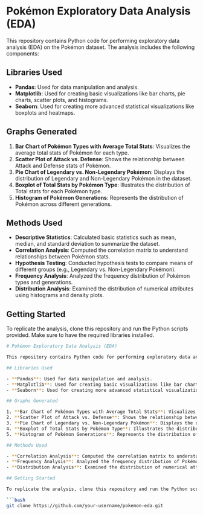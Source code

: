 # Pokémon Exploratory Data Analysis (EDA)

This repository contains Python code for performing exploratory data analysis (EDA) on the Pokémon dataset. The analysis includes the following components:

## Libraries Used

- **Pandas**: Used for data manipulation and analysis.
- **Matplotlib**: Used for creating basic visualizations like bar charts, pie charts, scatter plots, and histograms.
- **Seaborn**: Used for creating more advanced statistical visualizations like boxplots and heatmaps.

## Graphs Generated

1. **Bar Chart of Pokémon Types with Average Total Stats**: Visualizes the average total stats of Pokémon for each type.
2. **Scatter Plot of Attack vs. Defense**: Shows the relationship between Attack and Defense stats of Pokémon.
3. **Pie Chart of Legendary vs. Non-Legendary Pokémon**: Displays the distribution of Legendary and Non-Legendary Pokémon in the dataset.
4. **Boxplot of Total Stats by Pokémon Type**: Illustrates the distribution of Total stats for each Pokémon type.
5. **Histogram of Pokémon Generations**: Represents the distribution of Pokémon across different generations.

## Methods Used

- **Descriptive Statistics**: Calculated basic statistics such as mean, median, and standard deviation to summarize the dataset.
- **Correlation Analysis**: Computed the correlation matrix to understand relationships between Pokémon stats.
- **Hypothesis Testing**: Conducted hypothesis tests to compare means of different groups (e.g., Legendary vs. Non-Legendary Pokémon).
- **Frequency Analysis**: Analyzed the frequency distribution of Pokémon types and generations.
- **Distribution Analysis**: Examined the distribution of numerical attributes using histograms and density plots.

## Getting Started

To replicate the analysis, clone this repository and run the Python scripts provided. Make sure to have the required libraries installed.

```bash
# Pokémon Exploratory Data Analysis (EDA)

This repository contains Python code for performing exploratory data analysis (EDA) on the Pokémon dataset. The analysis includes the following components:

## Libraries Used

- **Pandas**: Used for data manipulation and analysis.
- **Matplotlib**: Used for creating basic visualizations like bar charts, pie charts, scatter plots, and histograms.
- **Seaborn**: Used for creating more advanced statistical visualizations like boxplots and heatmaps.

## Graphs Generated

1. **Bar Chart of Pokémon Types with Average Total Stats**: Visualizes the average total stats of Pokémon for each type.
2. **Scatter Plot of Attack vs. Defense**: Shows the relationship between Attack and Defense stats of Pokémon.
3. **Pie Chart of Legendary vs. Non-Legendary Pokémon**: Displays the distribution of Legendary and Non-Legendary Pokémon in the dataset.
4. **Boxplot of Total Stats by Pokémon Type**: Illustrates the distribution of Total stats for each Pokémon type.
5. **Histogram of Pokémon Generations**: Represents the distribution of Pokémon across different generations.

## Methods Used

- **Correlation Analysis**: Computed the correlation matrix to understand relationships between Pokémon stats.
- **Frequency Analysis**: Analyzed the frequency distribution of Pokémon types and generations.
- **Distribution Analysis**: Examined the distribution of numerical attributes using histograms and density plots.

## Getting Started

To replicate the analysis, clone this repository and run the Python scripts provided. Make sure to have the required libraries installed.

```bash
git clone https://github.com/your-username/pokemon-eda.git


